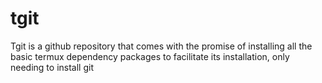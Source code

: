 # tgit
Tgit is a github repository that comes with the promise of installing all the basic termux dependency packages to facilitate its installation, only needing to install git
